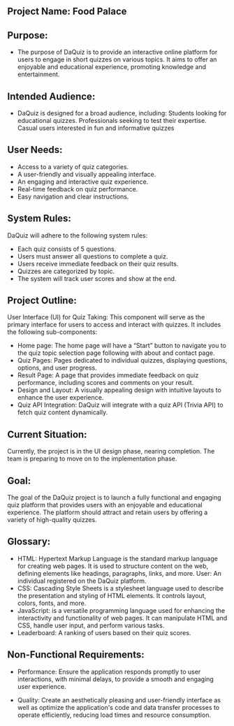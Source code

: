  
## Project Name: Food Palace

## Purpose: 
- The purpose of DaQuiz is to provide an interactive online platform for users to engage in short quizzes on
various topics. It aims to offer an enjoyable and educational experience, promoting knowledge and
entertainment.

## Intended Audience:
- DaQuiz is designed for a broad audience, including:
Students looking for educational quizzes.
Professionals seeking to test their expertise.
Casual users interested in fun and informative quizzes

## User Needs: 
- Access to a variety of quiz categories.
- A user-friendly and visually appealing interface.
- An engaging and interactive quiz experience.
- Real-time feedback on quiz performance.
- Easy navigation and clear instructions.


## System Rules:
DaQuiz will adhere to the following system rules:
- Each quiz consists of 5 questions.
- Users must answer all questions to complete a quiz.
- Users receive immediate feedback on their quiz results.
- Quizzes are categorized by topic.
- The system will track user scores and show at the end.

## Project Outline:
User Interface (UI) for Quiz Taking: This component will serve as the primary interface for users to access 
and interact with quizzes. It includes the following sub-components:

- Home page: The home page will have a “Start” button to navigate you to the quiz topic selection page 
following with about and contact page.
- Quiz Pages: Pages dedicated to  individual quizzes, displaying questions, options, and user progress.
- Result Page: A page that provides immediate feedback on quiz performance, including scores and 
comments on your result.
- Design and Layout: A visually appealing design with intuitive layouts to enhance the user experience.
- Quiz API Integration: DaQuiz will integrate with a quiz API (Trivia API) to fetch quiz content dynamically.

## Current Situation:
Currently, the project is in the UI design phase, nearing completion. The team is preparing to move on to 
the implementation phase.

## Goal:
The goal of the DaQuiz project is to launch a fully functional and engaging quiz platform that provides users 
with an enjoyable and educational experience. The platform should attract and retain users by offering a variety 
of high-quality quizzes.

## Glossary:
- HTML: Hypertext Markup Language is the standard markup language for creating web pages. It is used to structure
  content on the web, defining elements like headings, paragraphs, links, and more. User: An individual registered
  on the DaQuiz platform.
- CSS: Cascading Style Sheets is a stylesheet language used to describe the presentation and styling of HTML elements.
  It controls layout, colors, fonts, and more.
- JavaScript: is a versatile programming language used for enhancing the interactivity and functionality of web pages.
  It can manipulate HTML and CSS, handle user input, and perform various tasks.
- Leaderboard: A ranking of users based on their quiz scores.


## Non-Functional Requirements:
- Performance: Ensure the application responds promptly to user interactions, with minimal delays, to provide a
  smooth and engaging user experience.

- Quality: Create an aesthetically pleasing and user-friendly interface as well as optimize the application's 
code and data transfer processes to operate efficiently, reducing load times and resource consumption.
